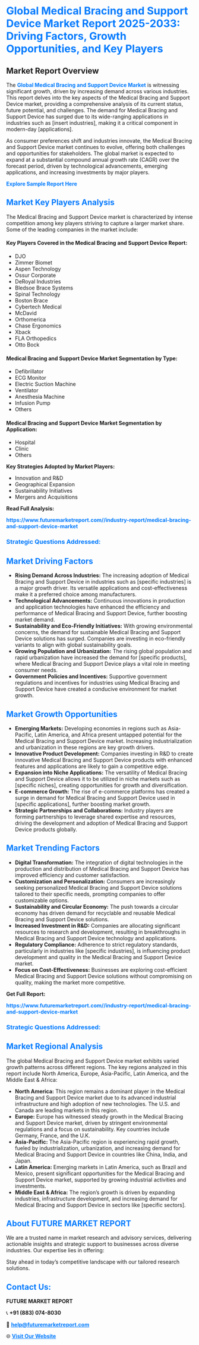 <h1 style="color: #007BFF;">Global Medical Bracing and Support Device Market Report 2025-2033: Driving Factors, Growth Opportunities, and Key Players</h1>

<section id="overview">
<h2>Market Report Overview</h2>
<p>The <a href="https://www.futuremarketreport.com//industry-report/medical-bracing-and-support-device-market" style="color: #007BFF; text-decoration: none;"><strong>Global Medical Bracing and Support Device Market</strong></a> is witnessing significant growth, driven by increasing demand across various industries. This report delves into the key aspects of the Medical Bracing and Support Device market, providing a comprehensive analysis of its current status, future potential, and challenges. The demand for Medical Bracing and Support Device has surged due to its wide-ranging applications in industries such as [insert industries], making it a critical component in modern-day [applications].</p>
<p>As consumer preferences shift and industries innovate, the Medical Bracing and Support Device market continues to evolve, offering both challenges and opportunities for stakeholders. The global market is expected to expand at a substantial compound annual growth rate (CAGR) over the forecast period, driven by technological advancements, emerging applications, and increasing investments by major players.</p>
</section>

<section id="overview">
<p><a href="https://www.futuremarketreport.com//request-sample/reportId=54812" style="color: #007BFF; text-decoration: none;"><strong>Explore Sample Report Here</strong></a></p>
</section>

<section id="key-players">
<h2 style="color: #007BFF;">Market Key Players Analysis</h2>
<p>The Medical Bracing and Support Device market is characterized by intense competition among key players striving to capture a larger market share. Some of the leading companies in the market include:</p>
<h4>Key Players Covered in the Medical Bracing and Support Device Report:</h4>
<ul><li>DJO</li><li>Zimmer Biomet</li><li>Aspen Technology</li><li>Ossur Corporate</li><li>DeRoyal Industries</li><li>Bledsoe Brace Systems</li><li>Spinal Technology</li><li>Boston Brace</li><li>Cybertech Medical</li><li>McDavid</li><li>Orthomerica</li><li>Chase Ergonomics</li><li>Xback</li><li>FLA Orthopedics</li><li>Otto Bock</li></ul>
<h4>Medical Bracing and Support Device Market Segmentation by Type:</h4>
<ul><li>Defibrillator</li><li>ECG Monitor</li><li>Electric Suction Machine</li><li>Ventilator</li><li>Anesthesia Machine</li><li>Infusion Pump</li><li>Others</li></ul>

<h4>Medical Bracing and Support Device Market Segmentation by Application:</h4>
<ul><li>Hospital</li><li>Clinic</li><li>Others</li></ul>
<p><strong>Key Strategies Adopted by Market Players:</strong></p>
<ul>
<li>Innovation and R&D</li>
<li>Geographical Expansion</li>
<li>Sustainability Initiatives</li>
<li>Mergers and Acquisitions</li>
</ul>
</section>

<section>
<p><strong>Read Full Analysis: </strong></p><a href="https://www.futuremarketreport.com//industry-report/medical-bracing-and-support-device-market" style="color: #007BFF; text-decoration: none;"><strong>https://www.futuremarketreport.com//industry-report/medical-bracing-and-support-device-market</strong></a>
<h3 style="color: #007BFF;">Strategic Questions Addressed:</h3>
</section>

<section id="driving-factors">
<h2 style="color: #007BFF;">Market Driving Factors</h2>
<ul>
<li><strong>Rising Demand Across Industries:</strong> The increasing adoption of Medical Bracing and Support Device in industries such as [specific industries] is a major growth driver. Its versatile applications and cost-effectiveness make it a preferred choice among manufacturers.</li>
<li><strong>Technological Advancements:</strong> Continuous innovations in production and application technologies have enhanced the efficiency and performance of Medical Bracing and Support Device, further boosting market demand.</li>
<li><strong>Sustainability and Eco-Friendly Initiatives:</strong> With growing environmental concerns, the demand for sustainable Medical Bracing and Support Device solutions has surged. Companies are investing in eco-friendly variants to align with global sustainability goals.</li>
<li><strong>Growing Population and Urbanization:</strong> The rising global population and rapid urbanization have increased the demand for [specific products], where Medical Bracing and Support Device plays a vital role in meeting consumer needs.</li>
<li><strong>Government Policies and Incentives:</strong> Supportive government regulations and incentives for industries using Medical Bracing and Support Device have created a conducive environment for market growth.</li>
</ul>
</section>

<section id="growth-opportunities">
<h2 style="color: #007BFF;">Market Growth Opportunities</h2>
<ul>
<li><strong>Emerging Markets:</strong> Developing economies in regions such as Asia-Pacific, Latin America, and Africa present untapped potential for the Medical Bracing and Support Device market. Increasing industrialization and urbanization in these regions are key growth drivers.</li>
<li><strong>Innovative Product Development:</strong> Companies investing in R&D to create innovative Medical Bracing and Support Device products with enhanced features and applications are likely to gain a competitive edge.</li>
<li><strong>Expansion into Niche Applications:</strong> The versatility of Medical Bracing and Support Device allows it to be utilized in niche markets such as [specific niches], creating opportunities for growth and diversification.</li>
<li><strong>E-commerce Growth:</strong> The rise of e-commerce platforms has created a surge in demand for Medical Bracing and Support Device used in [specific applications], further boosting market growth.</li>
<li><strong>Strategic Partnerships and Collaborations:</strong> Industry players are forming partnerships to leverage shared expertise and resources, driving the development and adoption of Medical Bracing and Support Device products globally.</li>
</ul>
</section>

<section id="trending-factors">
<h2 style="color: #007BFF;">Market Trending Factors</h2>
<ul>
<li><strong>Digital Transformation:</strong> The integration of digital technologies in the production and distribution of Medical Bracing and Support Device has improved efficiency and customer satisfaction.</li>
<li><strong>Customization and Personalization:</strong> Consumers are increasingly seeking personalized Medical Bracing and Support Device solutions tailored to their specific needs, prompting companies to offer customizable options.</li>
<li><strong>Sustainability and Circular Economy:</strong> The push towards a circular economy has driven demand for recyclable and reusable Medical Bracing and Support Device solutions.</li>
<li><strong>Increased Investment in R&D:</strong> Companies are allocating significant resources to research and development, resulting in breakthroughs in Medical Bracing and Support Device technology and applications.</li>
<li><strong>Regulatory Compliance:</strong> Adherence to strict regulatory standards, particularly in industries like [specific industries], is influencing product development and quality in the Medical Bracing and Support Device market.</li>
<li><strong>Focus on Cost-Effectiveness:</strong> Businesses are exploring cost-efficient Medical Bracing and Support Device solutions without compromising on quality, making the market more competitive.</li>
</ul>
</section>

<section>
<p><strong>Get Full Report: </strong></p><a href="https://www.futuremarketreport.com//industry-report/medical-bracing-and-support-device-market" style="color: #007BFF; text-decoration: none;"><strong>https://www.futuremarketreport.com//industry-report/medical-bracing-and-support-device-market</strong></a>
<h3 style="color: #007BFF;">Strategic Questions Addressed:</h3>
</section>


<section id="regional-analysis">
<h2 style="color: #007BFF;">Market Regional Analysis</h2>
<p>The global Medical Bracing and Support Device market exhibits varied growth patterns across different regions. The key regions analyzed in this report include North America, Europe, Asia-Pacific, Latin America, and the Middle East & Africa:</p>
<ul>
<li><strong>North America:</strong> This region remains a dominant player in the Medical Bracing and Support Device market due to its advanced industrial infrastructure and high adoption of new technologies. The U.S. and Canada are leading markets in this region.</li>
<li><strong>Europe:</strong> Europe has witnessed steady growth in the Medical Bracing and Support Device market, driven by stringent environmental regulations and a focus on sustainability. Key countries include Germany, France, and the U.K.</li>
<li><strong>Asia-Pacific:</strong> The Asia-Pacific region is experiencing rapid growth, fueled by industrialization, urbanization, and increasing demand for Medical Bracing and Support Device in countries like China, India, and Japan.</li>
<li><strong>Latin America:</strong> Emerging markets in Latin America, such as Brazil and Mexico, present significant opportunities for the Medical Bracing and Support Device market, supported by growing industrial activities and investments.</li>
<li><strong>Middle East & Africa:</strong> The region’s growth is driven by expanding industries, infrastructure development, and increasing demand for Medical Bracing and Support Device in sectors like [specific sectors].</li>
</ul>
</section>

<footer>
<h2 style="color: #007BFF;">About FUTURE MARKET REPORT</h2>
<p>We are a trusted name in market research and advisory services, delivering actionable insights and strategic support to businesses across diverse industries. Our expertise lies in offering:</p>

<p>Stay ahead in today’s competitive landscape with our tailored research solutions.</p>

<h2 style="color: #007BFF;">Contact Us:</h2>
<p><strong>FUTURE MARKET REPORT</strong></p>
<p>📞 <strong>+91 (883) 074-8030</strong></p>
<p>📧 <strong><a href="mailto:help@futuremarketreport.com" style="color: #007BFF;">help@futuremarketreport.com</a></strong></p>
<p>🌐 <strong><a href="https://www.futuremarketreport.com/" style="color: #007BFF;">Visit Our Website</a></strong></p>
</footer>
